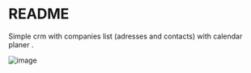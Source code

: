 # README

Simple crm with companies list (adresses and contacts) with calendar planer .

![image](https://github.com/AdamBialas/simple_crm/assets/1632227/638d0abf-94cb-4d03-9244-88a6f2cd690a)

